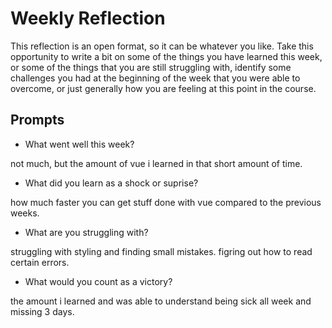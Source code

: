 # Weekly Reflection
This reflection is an open format, so it can be whatever you like. Take this opportunity to write a bit on some of the things you have learned this week, or some of the things that you are still struggling with, identify some challenges you had at the beginning of the week that you were able to overcome, or just generally how you are feeling at this point in the course.

## Prompts
- What went well this week?

not much, but the amount of vue i learned in that short amount of time.

- What did you learn as a shock or suprise?

how much faster you can get stuff done with vue compared to the previous weeks.

- What are you struggling with?

struggling with styling and finding small mistakes. figring out how to read certain errors.

- What would you count as a victory?

the amount i learned and was able to understand being sick all week and missing 3 days. 